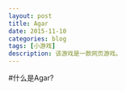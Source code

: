```yaml
---
layout: post
title: Agar
date: 2015-11-10
categories: blog
tags: [小游戏]
description: 该游戏是一款网页游戏。
---
```

#什么是Agar?
